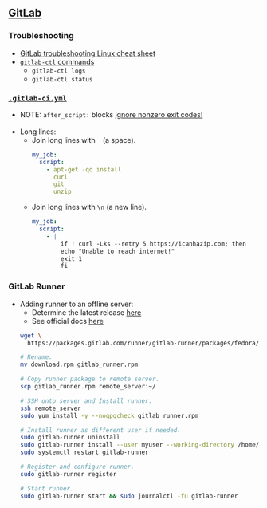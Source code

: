 ## [GitLab](https://docs.gitlab.com/ee/)

### Troubleshooting

- [GitLab troubleshooting Linux cheat sheet](https://docs.gitlab.com/ee/administration/troubleshooting/linux_cheat_sheet.html)
- [`gitlab-ctl` commands](https://docs.gitlab.com/omnibus/maintenance/)
  - `gitlab-ctl logs`
  - `gitlab-ctl status`

### [`.gitlab-ci.yml`](https://docs.gitlab.com/ee/ci/yaml/)

- NOTE: `after_script:` blocks [ignore nonzero exit codes!](https://stackoverflow.com/a/72984677)
<br><br>
- Long lines:
  - Join long lines with ` ` (a space).
    ```yaml
    my_job:
      script:
        - apt-get -qq install
          curl
          git
          unzip
    ```
  - Join long lines with `\n` (a new line).
    ```yaml
    my_job:
      script:
        - |
            if ! curl -Lks --retry 5 https://icanhazip.com; then
            echo "Unable to reach internet!"
            exit 1
            fi
    ```

### GitLab Runner

- Adding runner to an offline server:
  - Determine the latest release [here](https://gitlab.com/gitlab-org/gitlab-runner/-/releases)
  - See official docs [here](https://docs.gitlab.com/runner/install/linux-manually.html)
  ```bash
  wget \
    https://packages.gitlab.com/runner/gitlab-runner/packages/fedora/33/gitlab-runner-15.1.1-1.x86_64.rpm/download.rpm

  # Rename.
  mv download.rpm gitlab_runner.rpm

  # Copy runner package to remote server.
  scp gitlab_runner.rpm remote_server:~/

  # SSH onto server and Install runner.
  ssh remote_server
  sudo yum install -y --nogpgcheck gitlab_runner.rpm

  # Install runner as different user if needed.
  sudo gitlab-runner uninstall
  sudo gitlab-runner install --user myuser --working-directory /home/myuser
  sudo systemctl restart gitlab-runner

  # Register and configure runner.
  sudo gitlab-runner register

  # Start runner.
  sudo gitlab-runner start && sudo journalctl -fu gitlab-runner
  ```
